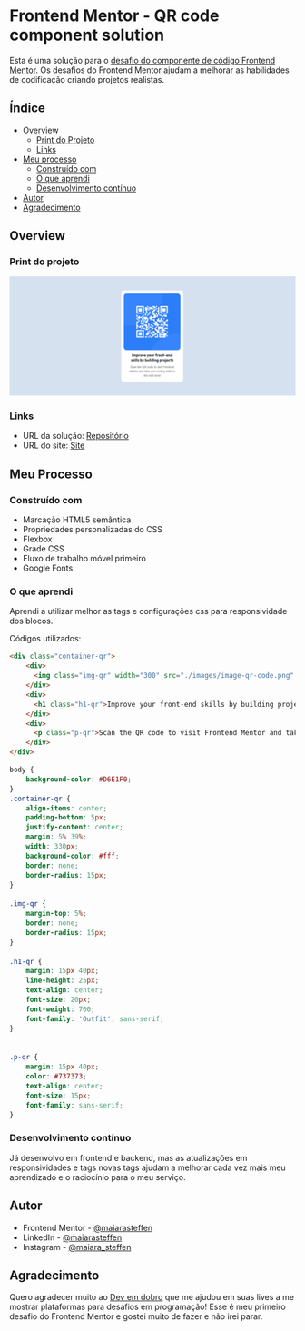 # Frontend Mentor - QR code component solution

Esta é uma solução para o [desafio do componente de código Frontend Mentor](https://www.frontendmentor.io/challenges/qr-code-component-iux_sIO_H). Os desafios do Frontend Mentor ajudam a melhorar as habilidades de codificação criando projetos realistas. 

## Índice

- [Overview](#overview)
  - [Print do Projeto](#print-do-projeto)
  - [Links](#links)
- [Meu processo](#meu-processo)
  - [Construído com](#construído-com)
  - [O que aprendi](#o-que-aprendi)
  - [Desenvolvimento contínuo](#desenvolvimento-contínuo)
- [Autor](#autor)
- [Agradecimento](#agradecimento)

## Overview

### Print do projeto

![](./images/captura_qr_code.png)

### Links

- URL da solução: [Repositório](https://github.com/maiarasteffen/qrcode_frontendmentor)
- URL do site: [Site](https://github.com/maiarasteffen/maiarasteffen.github.io)

## Meu Processo

### Construído com

- Marcação HTML5 semântica
- Propriedades personalizadas do CSS
- Flexbox
- Grade CSS
- Fluxo de trabalho móvel primeiro
- Google Fonts


### O que aprendi

Aprendi a utilizar melhor as tags e configurações css para responsividade dos blocos.

Códigos utilizados:

```html
<div class="container-qr">
    <div>
      <img class="img-qr" width="300" src="./images/image-qr-code.png" alt="">
    </div>
    <div>
      <h1 class="h1-qr">Improve your front-end skills by building projects</h1>
    </div>
    <div>
      <p class="p-qr">Scan the QR code to visit Frontend Mentor and take your coding skills to the next level</p>
    </div>
</div>
```
```css
body {
    background-color: #D6E1F0;
}
.container-qr {
    align-items: center;
    padding-bottom: 5px;
    justify-content: center;
    margin: 5% 39%;
    width: 330px;
    background-color: #fff;
    border: none;
    border-radius: 15px;
}

.img-qr {
    margin-top: 5%;
    border: none;
    border-radius: 15px;
}

.h1-qr {
    margin: 15px 40px;
    line-height: 25px;
    text-align: center;
    font-size: 20px;
    font-weight: 700;
    font-family: 'Outfit', sans-serif;
}


.p-qr {
    margin: 15px 40px;
    color: #737373;
    text-align: center;
    font-size: 15px;
    font-family: sans-serif;
}
```

### Desenvolvimento contínuo

Já desenvolvo em frontend e backend, mas as atualizações em responsividades e tags novas tags ajudam a melhorar cada vez mais meu aprendizado e o raciocínio para o meu serviço.

## Autor

- Frontend Mentor - [@maiarasteffen](https://www.frontendmentor.io/profile/maiarasteffen)
- LinkedIn - [@maiarasteffen](https://www.linkedin.com/in/maiara-steffen/)
- Instagram - [@maiara_steffen](https://www.instagram.com/maiara_steffen/)


## Agradecimento

Quero agradecer muito ao [Dev em dobro](https://www.instagram.com/devemdobro/) que me ajudou em suas lives a me mostrar plataformas para desafios em programação! Esse é meu primeiro desafio do Frontend Mentor e gostei muito de fazer e não irei parar.
